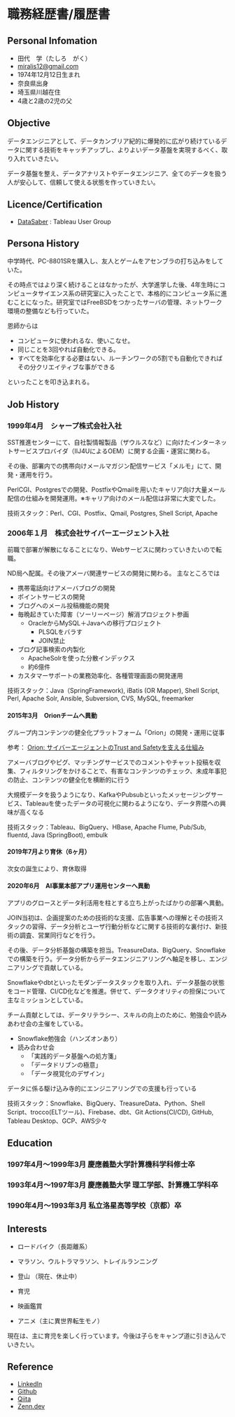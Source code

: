 # 職務経歴書/履歴書

## Personal Infomation

- 田代　学（たしろ　がく）
- miralis12@gmail.com
- 1974年12月12日生まれ
- 奈良県出身
- 埼玉県川越在住
- 4歳と2歳の2児の父

## Objective

データエンジニアとして、データカンブリア紀的に爆発的に広がり続けているデータに関する技術をキャッチアップし、よりよいデータ基盤を実現するべく、取り入れていきたい。

データ基盤を整え、データアナリストやデータエンジニア、全てのデータを扱う人が安心して、信頼して使える状態を作っていきたい。

## Licence/Certification

- [DataSaber](https://datasaber.world/) : Tableau User Group

## Persona History

中学時代、PC-8801SRを購入し、友人とゲームをアセンブラの打ち込みをしていた。

その時点ではより深く続けることはなかったが、大学進学した後、4年生時にコンピュータサイエンス系の研究室に入ったことで、本格的にコンピュータ系に進むことになった。研究室ではFreeBSDをつかったサーバの管理、ネットワーク環境の整備なども行っていた。

恩師からは

- コンピュータに使われるな、使いこなせ。
- 同じことを3回やれば自動化できる。
- すべてを効率化する必要はない、ルーチンワークの5割でも自動化できればその分クリエイティブな事ができる
  
といったことを叩き込まれる。

## Job History

### 1999年4月　シャープ株式会社入社

SST推進センターにて、自社製情報製品（ザウルスなど）に向けたインターネットサービスプロバイダ（IIJ4UによるOEM）に関する企画・運営に関わる。

その後、部署内での携帯向けメールマガジン配信サービス「メルモ」にて、開発・運用を行う。

PerlCGI、Postgresでの開発、PostfixやQmailを用いたキャリア向け大量メール配信の仕組みを開発運用。※キャリア向けのメール配信は非常に大変でした。

技術スタック：Perl、CGI、Postfix、Qmail, Postgres, Shell Script, Apache

### 2006年１月　株式会社サイバーエージェント入社

前職で部署が解散になることになり、Webサービスに関わっていきたいので転職。

ND局へ配属。その後アメーバ関連サービスの開発に関わる。
主なところでは

- 携帯電話向けアメーバブログの開発
- ポイントサービスの開発
- ブログへのメール投稿機能の開発
- 毎晩起きていた障害（ソーリーページ）解消プロジェクト参画
  - OracleからMySQL＋Javaへの移行プロジェクト
    - PLSQLをバラす
    - JOIN禁止
- ブログ記事検索の内製化
  - ApacheSolrを使った分散インデックス
  - 約6億件
- カスタマーサポートの業務効率化、各種管理画面の開発運用

技術スタック：Java（SpringFramework), iBatis (OR Mapper), Shell Script, Perl, Apache Solr, Ansible, Subversion, CVS, MySQL, freemarker

#### 2015年3月　Orionチームへ異動

グループ内コンテンツの健全化プラットフォーム「Orion」の開発・運用に従事

参考： [Orion: サイバーエージェントのTrust and Safetyを支える仕組み](https://developers.cyberagent.co.jp/blog/archives/34328/)

アメーバブログやピグ、マッチングサービスでのコメントやチャット投稿を収集、フィルタリングをかけることで、有害なコンテンツのチェック、未成年事犯の防止、コンテンツの健全化を横断的に行う

大規模データを扱うようになり、KafkaやPubsubといったメッセージングサービス、Tableauを使ったデータの可視化に関わるようになり、データ界隈への興味が高くなる

技術スタック：Tableau、BigQuery、HBase, Apache Flume, Pub/Sub, fluentd, Java (SpringBoot), embulk

#### 2019年7月より育休（6ヶ月）

次女の誕生により、育休取得

#### 2020年6月　AI事業本部アプリ運用センターへ異動

アプリのグロースとデータ利活用を柱とする立ち上がったばかりの部署へ異動。

JOIN当初は、企画提案のための技術的な支援、広告事業への理解とその技術スタックの習得、データ分析とユーザ行動分析などに関する技術的な裏付け、新技術の調査、営業同行などを行う。

その後、データ分析基盤の構築を担当。TreasureData、BigQuery、Snowflakeでの構築を行う。データ分析からデータエンジニアリングへ軸足を移し、エンジニアリングで貢献している。

Snowflakeやdbtといったモダンデータスタックを取り入れ、データ基盤の状態をコード管理、CI/CD化などを推進。併せて、データクオリティの担保について主なミッションとしている。

チーム貢献としては、データリテラシー、スキルの向上のために、勉強会や読みあわせ会の主催をしている。

- Snowflake勉強会（ハンズオンあり）
- 読み合わせ会
  - 「実践的データ基盤への処方箋」
  - 「データドリブンの極意」
  - 「データ視覚化のデザイン」

データに係る駆け込み寺的にエンジニアリングでの支援も行っている

技術スタック：Snowflake、BigQuery、TreasureData、Python、Shell Script、trocco(ELTツール)、Firebase、dbt、Git Actions(CI/CD), GitHub, Tableau Desktop、GCP、AWS少々

## Education

### 1997年4月〜1999年3月 慶應義塾大学計算機科学科修士卒

### 1993年4月〜1997年3月 慶應義塾大学 理工学部、計算機工学科卒

### 1990年4月〜1993年3月 私立洛星高等学校（京都）卒

## Interests

- ロードバイク（長距離系）
- マラソン、ウルトラマラソン、トレイルランニング
- 登山
（現在、休止中）

- 育児
- 映画鑑賞
- アニメ（主に異世界転生モノ）

現在は、主に育児を楽しく行っています。今後は子らをキャンプ道に引き込んでいきたい。

## Reference

- [LinkedIn](https://www.linkedin.com/in/gaku-tashiro-6b8902233/)
- [Github](https://github.com/gakut12)
- [Qiita](https://qiita.com/tashiro_gaku)
- [Zenn.dev](https://zenn.dev/gak_t12)
